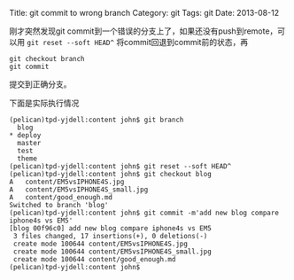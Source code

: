 Title: git commit to wrong branch
Category: git
Tags: git
Date: 2013-08-12

刚才突然发现git commit到一个错误的分支上了，如果还没有push到remote，可以用
	```git reset --soft HEAD^```
将commit回退到commit前的状态，再

	git checkout branch
	git commit

提交到正确分支。

下面是实际执行情况

	(pelican)tpd-yjdell:content john$ git branch
	  blog
	* deploy
	  master
	  test
	  theme
	(pelican)tpd-yjdell:content john$ git reset --soft HEAD^
	(pelican)tpd-yjdell:content john$ git checkout blog
	A	content/EM5vsIPHONE4S.jpg
	A	content/EM5vsIPHONE4S_small.jpg
	A	content/good_enough.md
	Switched to branch 'blog'
	(pelican)tpd-yjdell:content john$ git commit -m'add new blog compare iphone4s vs EM5'
	[blog 00f96c0] add new blog compare iphone4s vs EM5
	 3 files changed, 17 insertions(+), 0 deletions(-)
	 create mode 100644 content/EM5vsIPHONE4S.jpg
	 create mode 100644 content/EM5vsIPHONE4S_small.jpg
	 create mode 100644 content/good_enough.md
	(pelican)tpd-yjdell:content john$ 


